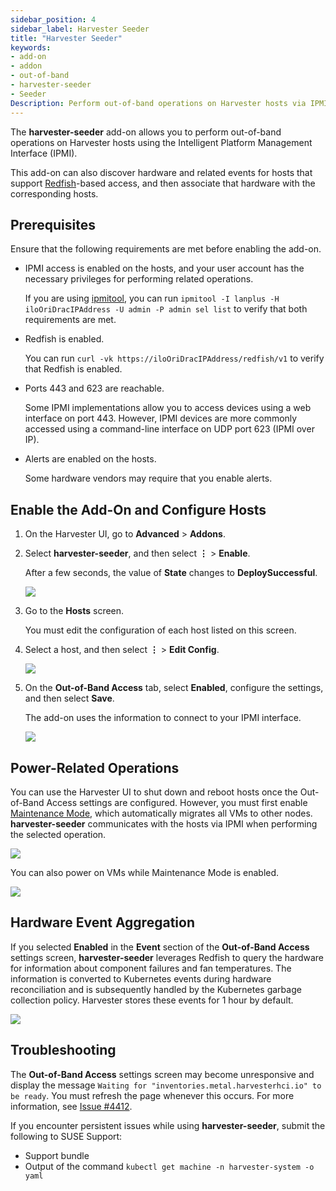 ```yaml
---
sidebar_position: 4
sidebar_label: Harvester Seeder
title: "Harvester Seeder"
keywords:
- add-on
- addon
- out-of-band
- harvester-seeder
- Seeder
Description: Perform out-of-band operations on Harvester hosts via IPMI and discover hardware events via Redfish
---
```


<head>
  <link rel="canonical" href="https://docs.harvesterhci.io/v1.3/advanced/seeder"/>
</head>

The **harvester-seeder** add-on allows you to perform out-of-band operations on Harvester hosts using the Intelligent Platform Management Interface (IPMI).

This add-on can also discover hardware and related events for hosts that support [Redfish](https://www.dmtf.org/standards/redfish)-based access, and then associate that hardware with the corresponding hosts.

## Prerequisites

Ensure that the following requirements are met before enabling the add-on.

- IPMI access is enabled on the hosts, and your user account has the necessary privileges for performing related operations.

    If you are using [ipmitool](https://github.com/ipmitool/ipmitool), you can run `ipmitool -I lanplus -H iloOriDracIPAddress -U admin -P admin sel list` to verify that both requirements are met.

- Redfish is enabled.

    You can run `curl -vk https://iloOriDracIPAddress/redfish/v1` to verify that Redfish is enabled.

- Ports 443 and 623 are reachable.

    Some IPMI implementations allow you to access devices using a web interface on port 443. However, IPMI devices are more commonly accessed using a command-line interface on UDP port 623 (IPMI over IP).

- Alerts are enabled on the hosts.

    Some hardware vendors may require that you enable alerts.

## Enable the Add-On and Configure Hosts

1. On the Harvester UI, go to **Advanced** > **Addons**.

1. Select **harvester-seeder**, and then select **⋮** > **Enable**.

    After a few seconds, the value of **State** changes to **DeploySuccessful**.

    ![](/img/v1.2/vm-import-controller/EnableAddon.png)

1. Go to the **Hosts** screen.

    You must edit the configuration of each host listed on this screen.

1. Select a host, and then select **⋮** > **Edit Config**.

    ![](/img/v1.2/seeder/EditConfig.png)

1. On the **Out-of-Band Access** tab, select **Enabled**, configure the settings, and then select **Save**.

    The add-on uses the information to connect to your IPMI interface.

    ![](/img/v1.2/seeder/OutOfBandAccess.png)

## Power-Related Operations

You can use the Harvester UI to shut down and reboot hosts once the Out-of-Band Access settings are configured. However, you must first enable [Maintenance Mode](../../host/host.md#node-maintenance), which automatically migrates all VMs to other nodes. **harvester-seeder** communicates with the hosts via IPMI when performing the selected operation.

![](/img/v1.2/seeder/ShutdownReboot.png)

You can also power on VMs while Maintenance Mode is enabled.

![](/img/v1.2/seeder/PowerOn.png)

## Hardware Event Aggregation

If you selected **Enabled** in the **Event** section of the **Out-of-Band Access** settings screen, **harvester-seeder** leverages Redfish to query the hardware for information about component failures and fan temperatures. The information is converted to Kubernetes events during hardware reconciliation and is subsequently handled by the Kubernetes garbage collection policy. Harvester stores these events for 1 hour by default.

![](/img/v1.2/seeder/HardwareEvents.png)

## Troubleshooting

The **Out-of-Band Access** settings screen may become unresponsive and display the message `Waiting for "inventories.metal.harvesterhci.io" to be ready`. You must refresh the page whenever this occurs. For more information, see [Issue #4412](https://github.com/harvester/harvester/issues/4412).

If you encounter persistent issues while using **harvester-seeder**, submit the following to SUSE Support:

- Support bundle
- Output of the command `kubectl get machine -n harvester-system -o yaml`
